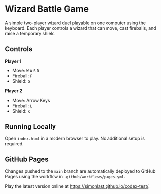 # Wizard Battle Game

A simple two-player wizard duel playable on one computer using the keyboard. Each player controls a wizard that can move, cast fireballs, and raise a temporary shield.

## Controls

**Player 1**
- Move: `W` `A` `S` `D`
- Fireball: `F`
- Shield: `G`

**Player 2**
- Move: Arrow Keys
- Fireball: `L`
- Shield: `K`

## Running Locally

Open `index.html` in a modern browser to play. No additional setup is required.

## GitHub Pages

Changes pushed to the `main` branch are automatically deployed to GitHub Pages
using the workflow in `.github/workflows/pages.yml`.

Play the latest version online at
<https://simonlast.github.io/codex-test/>.
